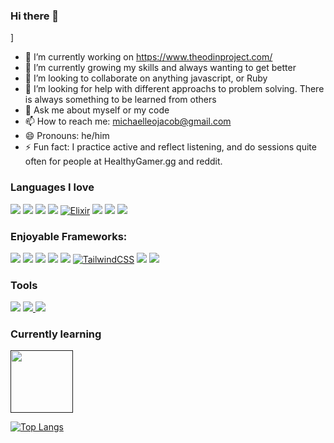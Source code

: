 ### Hi there 👋

]

- 🔭 I’m currently working on https://www.theodinproject.com/
- 🌱 I’m currently growing my skills and always wanting to get better
- 👯 I’m looking to collaborate on anything javascript, or Ruby
- 🤔 I’m looking for help with different approachs to problem solving. There is always something to be learned from others
- 💬 Ask me about myself or my code
- 📫 How to reach me: michaelleojacob@gmail.com
- 😄 Pronouns: he/him
- ⚡ Fun fact: I practice active and reflect listening, and do sessions quite often for people at HealthyGamer.gg and reddit.


### Languages I love

[<img src="https://img.shields.io/badge/javascript%20-%23323330.svg?&style=for-the-badge&logo=javascript&logoColor=%23F7DF1E"/>]() [<img src="https://img.shields.io/badge/node.js%20-%2343853D.svg?&style=for-the-badge&logo=node.js&logoColor=white"/>]() [<img src ="https://img.shields.io/badge/postgres-%23316192.svg?&style=for-the-badge&logo=postgresql&logoColor=white"/>]() [<img src="https://img.shields.io/badge/ruby-%23CC342D.svg?&style=for-the-badge&logo=ruby&logoColor=white"/>]() [<img alt="Elixir" src="https://img.shields.io/badge/elixir-%234B275F.svg?&style=for-the-badge&logo=elixir&logoColor=white"/>]() [<img src="https://img.shields.io/badge/html5%20-%23E34F26.svg?&style=for-the-badge&logo=html5&logoColor=white"/>]() [<img src="https://img.shields.io/badge/css3%20-%231572B6.svg?&style=for-the-badge&logo=css3&logoColor=white"/>]() [<img src="https://img.shields.io/badge/markdown-%23000000.svg?&style=for-the-badge&logo=markdown&logoColor=white"/>]()


### Enjoyable Frameworks:

[<img src="https://img.shields.io/badge/react%20-%2320232a.svg?&style=for-the-badge&logo=react&logoColor=%2361DAFB"/>]() [<img src="https://img.shields.io/badge/gatsby%20-%23663399.svg?&style=for-the-badge&logo=gatsby&logoColor=white" />]() [<img src="https://img.shields.io/badge/redux%20-%23593d88.svg?&style=for-the-badge&logo=redux&logoColor=white"/>]() [<img src="https://img.shields.io/badge/express.js%20-%23404d59.svg?&style=for-the-badge"/>]() [<img src="https://img.shields.io/badge/rails%20-%23CC0000.svg?&style=for-the-badge&logo=ruby-on-rails&logoColor=white"/>]() [<img alt="TailwindCSS" src="https://img.shields.io/badge/tailwindcss-%2338B2AC.svg?&style=for-the-badge&logo=tailwind-css&logoColor=white"/>]() [<img src="https://img.shields.io/badge/bootstrap%20-%23563D7C.svg?&style=for-the-badge&logo=bootstrap&logoColor=white"/>]() [<img src="https://img.shields.io/badge/material%20ui%20-%230081CB.svg?&style=for-the-badge&logo=material-ui&logoColor=white"/>]()

### Tools

[<img src="https://img.shields.io/badge/git%20-%23F05033.svg?&style=for-the-badge&logo=git&logoColor=white"/>]() [<img src="https://img.shields.io/badge/github%20-%23121011.svg?&style=for-the-badge&logo=github&logoColor=white"/>
]() [<img src="https://img.shields.io/badge/heroku%20-%23430098.svg?&style=for-the-badge&logo=heroku&logoColor=white"/>]()

### Currently learning

[<img src='https://img.icons8.com/color/344/golang.png' height='100'>]()

[![Top Langs](https://github-readme-stats.vercel.app/api/top-langs/?username=hector4213&layout=compact&theme=radical)](https://github.com/anuraghazra/github-readme-stats)
